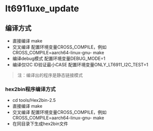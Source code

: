 # lt6911uxe_update

## 编译方式

* 直接编译 make
* 交叉编译 配置环境变量CROSS_COMPILE，例如 CROSS_COMPILE=aarch64-linux-gnu- make
* 编译debug模式 配置环境变量DEBUG_MODE=1
* 编译仅I2C ID验证最小CASE 配置环境变量ONLY_LT6911_I2C_TEST=1

> 注：编译出的程序是静态链接模式

### hex2bin程序编译方式

* cd tools/Hex2bin-2.5
* 直接编译 make
* 交叉编译 配置环境变量CROSS_COMPILE，例如 CROSS_COMPILE=aarch64-linux-gnu- make
* 在同目录下生成hex2bin文件
